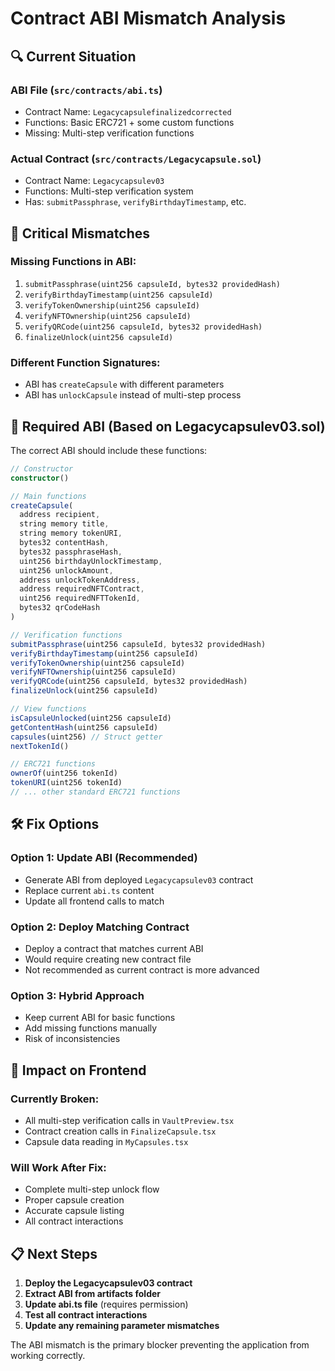 # Contract ABI Mismatch Analysis

## 🔍 Current Situation

### ABI File (`src/contracts/abi.ts`)
- Contract Name: `Legacycapsulefinalizedcorrected`
- Functions: Basic ERC721 + some custom functions
- Missing: Multi-step verification functions

### Actual Contract (`src/contracts/Legacycapsule.sol`)
- Contract Name: `Legacycapsulev03`
- Functions: Multi-step verification system
- Has: `submitPassphrase`, `verifyBirthdayTimestamp`, etc.

## 🚨 Critical Mismatches

### Missing Functions in ABI:
1. `submitPassphrase(uint256 capsuleId, bytes32 providedHash)`
2. `verifyBirthdayTimestamp(uint256 capsuleId)`
3. `verifyTokenOwnership(uint256 capsuleId)`
4. `verifyNFTOwnership(uint256 capsuleId)`
5. `verifyQRCode(uint256 capsuleId, bytes32 providedHash)`
6. `finalizeUnlock(uint256 capsuleId)`

### Different Function Signatures:
- ABI has `createCapsule` with different parameters
- ABI has `unlockCapsule` instead of multi-step process

## 🎯 Required ABI (Based on Legacycapsulev03.sol)

The correct ABI should include these functions:

```typescript
// Constructor
constructor()

// Main functions
createCapsule(
  address recipient,
  string memory title,
  string memory tokenURI,
  bytes32 contentHash,
  bytes32 passphraseHash,
  uint256 birthdayUnlockTimestamp,
  uint256 unlockAmount,
  address unlockTokenAddress,
  address requiredNFTContract,
  uint256 requiredNFTTokenId,
  bytes32 qrCodeHash
)

// Verification functions
submitPassphrase(uint256 capsuleId, bytes32 providedHash)
verifyBirthdayTimestamp(uint256 capsuleId)
verifyTokenOwnership(uint256 capsuleId)
verifyNFTOwnership(uint256 capsuleId)
verifyQRCode(uint256 capsuleId, bytes32 providedHash)
finalizeUnlock(uint256 capsuleId)

// View functions
isCapsuleUnlocked(uint256 capsuleId)
getContentHash(uint256 capsuleId)
capsules(uint256) // Struct getter
nextTokenId()

// ERC721 functions
ownerOf(uint256 tokenId)
tokenURI(uint256 tokenId)
// ... other standard ERC721 functions
```

## 🛠️ Fix Options

### Option 1: Update ABI (Recommended)
- Generate ABI from deployed `Legacycapsulev03` contract
- Replace current `abi.ts` content
- Update all frontend calls to match

### Option 2: Deploy Matching Contract
- Deploy a contract that matches current ABI
- Would require creating new contract file
- Not recommended as current contract is more advanced

### Option 3: Hybrid Approach
- Keep current ABI for basic functions
- Add missing functions manually
- Risk of inconsistencies

## 🎯 Impact on Frontend

### Currently Broken:
- All multi-step verification calls in `VaultPreview.tsx`
- Contract creation calls in `FinalizeCapsule.tsx`
- Capsule data reading in `MyCapsules.tsx`

### Will Work After Fix:
- Complete multi-step unlock flow
- Proper capsule creation
- Accurate capsule listing
- All contract interactions

## 📋 Next Steps

1. **Deploy the Legacycapsulev03 contract**
2. **Extract ABI from artifacts folder**
3. **Update abi.ts file** (requires permission)
4. **Test all contract interactions**
5. **Update any remaining parameter mismatches**

The ABI mismatch is the primary blocker preventing the application from working correctly.